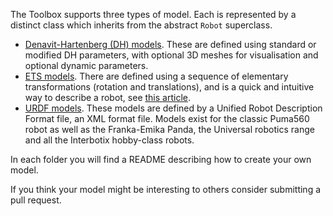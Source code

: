 The Toolbox supports three types of model. Each is represented by a distinct class which inherits from the abstract `Robot` superclass.

* [Denavit-Hartenberg (DH) models](roboticstoolbox/models/DH). These are defined using standard or modified DH parameters, with optional 3D meshes for visualisation and optional dynamic parameters.
* [ETS models](roboticstoolbox/models/ETS). There are defined using a sequence of elementary transformations (rotation and translations), and is a quick and intuitive way to describe a robot, see [this article](https://petercorke.com/robotics/a-simple-and-systematic-approach-to-assigning-denavit-hartenberg-parameters/).
* [URDF models](roboticstoolbox/models/URDF). These models are defined by a Unified Robot Description Format file, an XML format file. Models exist for the classic Puma560 robot as well as the Franka-Emika Panda, the Universal robotics range and all the Interbotix hobby-class robots.

In each folder you will find a README describing how to create your own model.

If you think your model might be interesting to others consider submitting a pull request.
